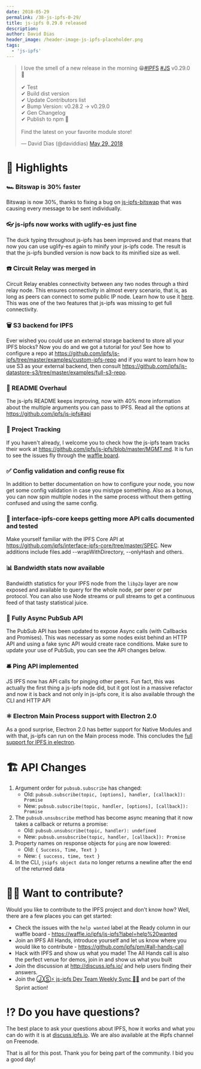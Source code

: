 ```yaml
---
date: 2018-05-29
permalink: /38-js-ipfs-0-29/
title: js-ipfs 0.29.0 released
description:
author: David Dias
header_image: /header-image-js-ipfs-placeholder.png
tags:
  - 'js-ipfs'
---
```


<blockquote class="twitter-tweet" data-conversation="none" data-lang="en"><p lang="en" dir="ltr">I love the smell of a new release in the morning 😁<a href="https://twitter.com/hashtag/IPFS?src=hash&amp;ref_src=twsrc%5Etfw">#IPFS</a> <a href="https://twitter.com/hashtag/JS?src=hash&amp;ref_src=twsrc%5Etfw">#JS</a> v0.29.0 🚀<br><br>✔ Test <br>✔ Build dist version <br>✔ Update Contributors list <br>✔ Bump Version: v0.28.2 -&gt; v0.29.0 <br>✔ Gen Changelog <br>✔ Publish to npm 🌟<br><br>Find the latest on your favorite module store!</p>&mdash; David Dias (@daviddias) <a href="https://twitter.com/daviddias/status/1001432008302694400?ref_src=twsrc%5Etfw">May 29, 2018</a></blockquote>
<script async src="https://platform.twitter.com/widgets.js" charset="utf-8"></script>

# 🔦 Highlights

### 🏎 Bitswap is 30% faster

Bitswap is now 30%, thanks to fixing a bug on [js-ipfs-bitswap](https://github.com/ipfs/js-ipfs-bitswap/pull/175#issuecomment-390957244) that was causing every message to be sent individually.

### 👓 js-ipfs now works with uglify-es just fine

The duck typing throughout js-ipfs has been improved and that means that now you can use uglify-es again to minify your js-ipfs code. The result is that the js-ipfs bundled version is now back to its minified size as well.

### ☎️ Circuit Relay was merged in

Circuit Relay enables connectivity between any two nodes through a third relay node. This ensures connectivity in almost every scenario, that is, as long as peers can connect to some public IP node. Learn how to use it [here](https://github.com/ipfs/js-ipfs/tree/master/examples/circuit-relaying). This was one of the two features that js-ipfs was missing to get full connectivity.

### 🗑 S3 backend for IPFS

Ever wished you could use an external storage backend to store all your IPFS blocks? Now you do and we got a tutorial for you! See how to configure a repo at https://github.com/ipfs/js-ipfs/tree/master/examples/custom-ipfs-repo and if you want to learn how to use S3 as your external backend, then consult https://github.com/ipfs/js-datastore-s3/tree/master/examples/full-s3-repo.

### 📜 README Overhaul

The js-ipfs README keeps improving, now with 40% more information about the multiple arguments you can pass to IPFS. Read all the options at https://github.com/ipfs/js-ipfs#api

### 🎷 Project Tracking

If you haven't already, I welcome you to check how the js-ipfs team tracks their work at https://github.com/ipfs/js-ipfs/blob/master/MGMT.md. It is fun to see the issues fly through the [waffle board](https://waffle.io/ipfs/js-waffle).

### ✅ Config validation and config reuse fix

In addition to better documentation on how to configure your node, you now get some config validation in case you mistype something. Also as a bonus, you can now spin multiple nodes in the same process without them getting confused and using the same config.

### 📖 interface-ipfs-core keeps getting more API calls documented and tested

Make yourself familiar with the IPFS Core API at https://github.com/ipfs/interface-ipfs-core/tree/master/SPEC. New additions include files.add --wrapWithDirectory, --onlyHash and others.

### 📊 Bandwidth stats now available

Bandwidth statistics for your IPFS node from the `libp2p` layer are now exposed and available to query for the whole node, per peer or per protocol. You can also use Node streams or pull streams to get a continuous feed of that tasty statistical juice.

### 📡 Fully Async PubSub API

The PubSub API has been updated to expose Async calls (with Callbacks and Promises). This was necessary as some nodes exist behind an HTTP API and using a fake sync API would create race conditions. Make sure to update your use of PubSub, you can see the API changes below.

### 🛎 Ping API implemented

JS IPFS now has API calls for pinging other peers. Fun fact, this was actually the first thing a js-ipfs node did, but it got lost in a massive refactor and now it is back and not only in js-ipfs core, it is also available through the CLI and HTTP API

### ⚛️ Electron Main Process support with Electron 2.0

As a good surprise, Electron 2.0 has better support for Native Modules and with that, js-ipfs can run on the Main process mode. This concludes the [full support for IPFS in electron](https://github.com/ipfs/notes/issues/256).

# 🏗 API Changes

1. Argument order for `pubsub.subscribe` has changed:
   - Old: `pubsub.subscribe(topic, [options], handler, [callback]): Promise`
   - New: `pubsub.subscribe(topic, handler, [options], [callback]): Promise`
2. The `pubsub.unsubscribe` method has become async meaning that it now takes a callback or returns a promise:
   - Old: `pubsub.unsubscribe(topic, handler): undefined`
   - New: `pubsub.unsubscribe(topic, handler, [callback]): Promise`
3. Property names on response objects for `ping` are now lowered:
   - Old: `{ Success, Time, Text }`
   - New: `{ success, time, text }`
4. In the CLI, `jsipfs object data` no longer returns a newline after the end of the returned data

# 🙌🏽 Want to contribute?

Would you like to contribute to the IPFS project and don't know how? Well, there are a few places you can get started:

- Check the issues with the `help wanted` label at the Ready column in our waffle board - https://waffle.io/ipfs/js-ipfs?label=help%20wanted
- Join an IPFS All Hands, introduce yourself and let us know where you would like to contribute - https://github.com/ipfs/pm/#all-hands-call
- Hack with IPFS and show us what you made! The All Hands call is also the perfect venue for demos, join in and show us what you built
- Join the discussion at http://discuss.ipfs.io/ and help users finding their answers.
- Join the [ⒿⓈ⚡️ js-ipfs Dev Team Weekly Sync 🙌🏽](https://github.com/ipfs/js-ipfs/issues/1179) and be part of the Sprint action!

# ⁉️ Do you have questions?

The best place to ask your questions about IPFS, how it works and what you can do with it is at [discuss.ipfs.io](http://discuss.ipfs.io). We are also available at the #ipfs channel on Freenode.

That is all for this post. Thank you for being part of the community. I bid you a good day!
